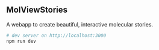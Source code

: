 ## MolViewStories

A webapp to create beautiful, interactive molecular stories.

```bash
# dev server on http://localhost:3000
npm run dev
```
